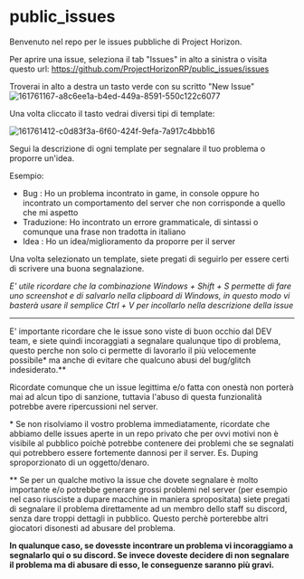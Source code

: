 # public_issues
Benvenuto nel repo per le issues pubbliche di Project Horizon.

Per aprire una issue, seleziona il tab "Issues" in alto a sinistra o visita questo url: https://github.com/ProjectHorizonRP/public_issues/issues

Troverai in alto a destra un tasto verde con su scritto "New Issue"
![161761167-a8c6ee1a-b4ed-449a-8591-550c122c6077](https://user-images.githubusercontent.com/14958556/161768361-bec5b100-8992-4036-924d-096922e9e61d.png)


Una volta cliccato il tasto vedrai diversi tipi di template:

![161761412-c0d83f3a-6f60-424f-9efa-7a917c4bbb16](https://user-images.githubusercontent.com/14958556/161768395-30350d71-84fe-467c-ae9d-da233b639e32.png)


Segui la descrizione di ogni template per segnalare il tuo problema o proporre un'idea.

Esempio:

* Bug : Ho un problema incontrato in game, in console oppure ho incontrato un comportamento del server che non corrisponde a quello che mi aspetto
* Traduzione: Ho incontrato un errore grammaticale, di sintassi o comunque una frase non tradotta in italiano
* Idea : Ho un idea/miglioramento da proporre per il server

Una volta selezionato un template, siete pregati di seguirlo per essere certi di scrivere una buona segnalazione.

*E' utile ricordare che la combinazione Windows + Shift + S permette di fare uno screenshot e di salvarlo nella clipboard di Windows, in questo modo vi basterà usare il semplice Ctrl + V per incollarlo nella descrizione della issue*

--------------

E' importante ricordare che le issue sono viste di buon occhio dal DEV team, e siete quindi incoraggiati a segnalare qualunque tipo di problema, questo perche non solo ci permette di lavorarlo il più velocemente possibile* ma anche di evitare che qualcuno abusi del bug/glitch indesiderato.**

Ricordate comunque che un issue legittima e/o fatta con onestà non porterà mai ad alcun tipo di sanzione, tuttavia l'abuso di questa funzionalità potrebbe avere ripercussioni nel server.

\* Se non risolviamo il vostro problema immediatamente, ricordate che abbiamo delle issues aperte in un repo privato che per ovvi motivi non è visibile al pubblico poichè potrebbe contenere dei problemi che se segnalati qui potrebbero essere fortemente dannosi per il server.
Es. Duping sproporzionato di un oggetto/denaro.

\** Se per un qualche motivo la issue che dovete segnalare è molto importante e/o potrebbe generare grossi problemi nel server (per esempio nel caso riusciste a dupare macchine in maniera spropositata) siete pregati di segnalare il problema direttamente ad un membro dello staff su discord, senza dare troppi dettagli in pubblico. Questo perchè porterebbe altri giocatori disonesti ad abusare del problema.

**In qualunque caso, se dovesste incontrare un problema vi incoraggiamo a segnalarlo qui o su discord.
Se invece doveste decidere di non segnalare il problema ma di abusare di esso, le conseguenze saranno più gravi.**
